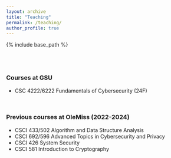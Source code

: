 ```yaml
---
layout: archive
title: "Teaching"
permalink: /teaching/
author_profile: true
---
```


{% include base_path %}

<br/>
<br/>

### Courses at GSU

- CSC 4222/6222 Fundamentals of Cybersecurity (24F)

<br/>


### Previous courses at OleMiss (2022-2024)


- CSCI 433/502 Algorithm and Data Structure Analysis
- CSCI 692/596 Advanced Topics in Cybersecurity and Privacy
- CSCI 426 System Security
- CSCI 581 Introduction to Cryptography 
